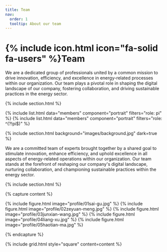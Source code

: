 ```yaml
---
title: Team
nav:
  order: 1
  tooltip: About our team
---
```


# {% include icon.html icon="fa-solid fa-users" %}Team

We are a dedicated group of professionals united by a common mission to drive innovation, efficiency, and excellence in energy-related processes within our organization. 
Our team plays a pivotal role in shaping the digital landscape of our company, fostering collaboration, and driving sustainable practices in the energy sector.


{% include section.html %}

{% include list.html data="members" component="portrait" filters="role: pi" %}
{% include list.html data="members" component="portrait" filters="role: ^(?!pi$)" %}

{% include section.html background="images/background.jpg" dark=true %}

We are a committed team of experts brought together by a shared goal to stimulate innovation, enhance efficiency, and uphold excellence in all aspects of energy-related operations within our organization. Our team stands at the forefront of reshaping our company's digital landscape, nurturing collaboration, and championing sustainable practices within the energy sector.

{% include section.html %}

{% capture content %}

{% include figure.html image="profile/01sai-gu.jpg" %}
{% include figure.html image="profile/02zeyuan-meng.jpg" %}
{% include figure.html image="profile/03junxian-wang.jpg" %}
{% include figure.html image="profile/04liang-xu.jpg" %}
{% include figure.html image="profile/05haotian-ma.jpg" %}

{% endcapture %}

{% include grid.html style="square" content=content %}


